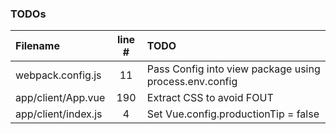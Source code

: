 ### TODOs
| Filename | line # | TODO
|:------|:------:|:------
| webpack.config.js | 11 | Pass Config into view package using process.env.config
| app/client/App.vue | 190 | Extract CSS to avoid FOUT
| app/client/index.js | 4 | Set Vue.config.productionTip = false
